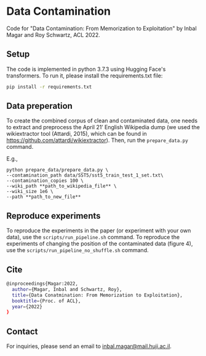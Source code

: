 # Data Contamination

Code for "Data Contamination: From Memorization to Exploitation" by Inbal Magar and Roy Schwartz, ACL 2022.

## Setup

The code is implemented in python 3.7.3 using Hugging Face's transformers. To run it, please install the requirements.txt file:

```bash
pip install -r requirements.txt
```

## Data preperation
To create the combined corpus of clean and contaminated data, one needs to extract and preprocess the April 21’ English Wikipedia dump (we used the wikiextractor tool (Attardi, 2015), which can be found in https://github.com/attardi/wikiextractor). Then, run the ```prepare_data.py``` command.

E.g., 

```
python prepare_data/prepare_data.py \
--contamination_path data/SST5/sst5_train_test_1_set.txt\
--contamination_copies 100 \
--wiki_path **path_to_wikipedia_file** \
--wiki_size 1e6 \
--path **path_to_new_file**
```

## Reproduce experiments
To reproduce the experiments in the paper (or experiment with your own data), use the ```scripts/run_pipeline.sh``` command.
To reproduce the experiments of changing the position of the contaminated data (figure 4), use the ```scripts/run_pipeline_no_shuffle.sh``` command. 

## Cite
```bash
@inproceedings{Magar:2022,
  author={Magar, Inbal and Schwartz, Roy},
  title={Data Conatmination: From Memorization to Exploitation},
  booktitle={Proc. of ACL},
  year={2022}
}
```

## Contact
For inquiries, please send an email to inbal.magar@mail.huji.ac.il.
